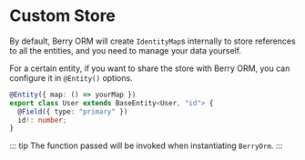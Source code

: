# Custom Store

By default, Berry ORM will create `IdentityMap`s internally to store references to all the entities, and you need to manage your data yourself.

For a certain entity, if you want to share the store with Berry ORM, you can configure it in `@Entity()` options.

```ts {1}
@Entity({ map: () => yourMap })
export class User extends BaseEntity<User, "id"> {
  @Field({ type: "primary" })
  id!: number;
}
```

::: tip
The function passed will be invoked when instantiating `BerryOrm`.
:::
